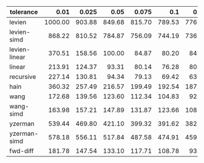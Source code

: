 | tolerance    |   0.01 |   0.025 |   0.05 |   0.075 |   0.1 |   0.15 |   0.2 |   0.25 |   0.5 |   1 |
|--------------| ------:| ------:| ------:| ------:| ------:| ------:| ------:| ------:| ------:| ------:|
|levien        | 1000.00 | 903.88 | 849.68 | 815.70 | 789.53 | 776.45 | 766.81 | 760.79 | 750.29 | 749.41 |
|levien-simd   | 868.22 | 810.52 | 784.87 | 756.09 | 744.19 | 736.87 | 733.13 | 732.45 | 726.73 | 725.09 |
|levien-linear | 370.51 | 158.56 | 100.00 | 84.87 | 80.20 | 84.29 | 91.08 | 93.19 | 65.97 | 41.72 |
|linear        | 213.91 | 124.37 | 93.31 | 80.14 | 76.28 | 80.32 | 86.21 | 87.58 | 62.07 | 38.45 |
|recursive     | 227.14 | 130.81 | 94.34 | 79.13 | 69.42 | 63.97 | 58.68 | 53.08 | 33.88 | 23.20 |
|hain          | 360.32 | 257.49 | 216.57 | 199.49 | 192.54 | 187.59 | 188.75 | 193.31 | 172.22 | 166.63 |
|wang          | 172.68 | 139.56 | 123.60 | 112.34 | 104.83 | 92.22 | 82.01 | 77.39 | 67.94 | 64.62 |
|wang-simd     | 163.98 | 157.21 | 147.89 | 131.87 | 123.66 | 108.55 | 97.28 | 90.84 | 79.81 | 76.01 |
|yzerman       | 539.44 | 469.80 | 421.10 | 399.32 | 391.62 | 382.66 | 380.49 | 379.32 | 375.95 | 378.39 |
|yzerman-simd  | 578.18 | 556.11 | 517.84 | 487.58 | 474.91 | 459.22 | 454.37 | 450.11 | 445.35 | 446.02 |
|fwd-diff      | 181.78 | 147.54 | 133.10 | 117.71 | 108.78 | 93.29 | 82.48 | 76.93 | 67.18 | 63.76 |
